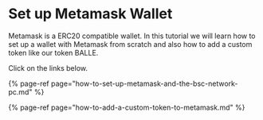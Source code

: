 # Set up Metamask Wallet

Metamask is a ERC20 compatible wallet. In this tutorial we will learn how to set up a wallet with Metamask from scratch and also how to add a custom token like our token BALLE.

Click on the links below.



{% page-ref page="how-to-set-up-metamask-and-the-bsc-network-pc.md" %}

{% page-ref page="how-to-add-a-custom-token-to-metamask.md" %}




